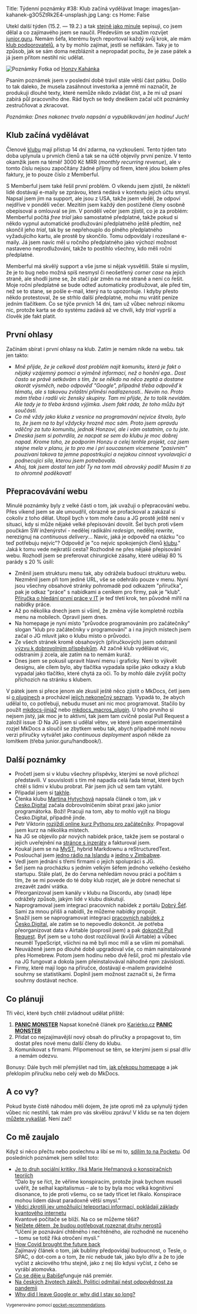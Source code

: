 Title: Týdenní poznámky #38: Klub začíná vydělávat
Image: images/jan-kahanek-g3O5ZtRk2E4-unsplash.jpg
Lang: cs
Home: False


Utekl další týden (15.2. — 19.2.) a tak [stejně jako minule]({filename}/2021-02-12_tydenni-poznamky-37-prvni-klubovy-sraz.md) sepisuji, co jsem dělal a co zajímavého jsem se naučil. Především se snažím rozvíjet [junior.guru](https://junior.guru/). Nemám šéfa, kterému bych reportoval každý svůj krok, ale mám [klub podporovatelů](https://junior.guru/club/), a ty by mohlo zajímat, jestli se neflákám. Taky je to způsob, jak se sám doma nezbláznit a nepropadat pocitu, že je zase pátek a já jsem přitom nestihl nic udělat.

![Poznámky]({static}/images/jan-kahanek-g3O5ZtRk2E4-unsplash.jpg)
Fotka od [Honzy Kahánka](https://unsplash.com/@honza_kahanek)

Psaním poznámek jsem v poslední době trávil stále větší část pátku. Došlo to tak daleko, že musela zasáhnout investorka a jemně mi naznačit, že produkuji dlouhé texty, které nemůže nikdo zvládat číst, a že mi už psaní zabírá půl pracovního dne. Rád bych se tedy dneškem začal učit poznámky zestručňovat a zkracovat.

_Poznámka: Dnes nakonec trvalo napsání a vypublikování jen hodinu! Juch!_


## Klub začíná vydělávat

Členové [klubu](https://junior.guru/club/) mají přístup 14 dní zdarma, na vyzkoušení. Tento týden tato doba uplynula u prvních členů a tak se na účtě objevily první peníze. V tento okamžik jsem na téměř 3000 Kč MRR (_monthly recurring revenue_), ale v tomto číslu nejsou započítány žádné příjmy od firem, které jdou bokem přes faktury, je to pouze číslo z Memberful.

S Memberful jsem také řešil první problém. O víkendu jsem zjistil, že někteří lidé dostávají e-maily se zprávou, která nedává v kontextu jejich účtu smysl. Napsal jsem jim na support, ale jsou z USA, takže jsem věděl, že odpoví nejdříve v pondělí večer. Mezitím jsem každý den postižené členy osobně obepisoval a omlouval se jim. V pondělí večer jsem zjistil, co je za problém: Memberful počítá _free trial_ jako samostatné předplatné, takže pokud si někdo vypnul automatické prodlužování předplatného ještě předtím, než skončil jeho _trial_, tak by se nepřehouplo do plného předplatného vyžadujícího kartu, ale prostě by skončilo. Tomu odpovídaly i rozesílané e-maily. Já jsem navíc měl u ročního předplatného jako výchozí možnost nastaveno neprodlužování, takže to postihlo všechny, kdo měli roční předplatné.

Memberful má skvělý support a vše jsme si nějak vysvětlili. Stále si myslím, že je to bug nebo možná spíš nesmysl či neošetřený _corner case_ na jejich straně, ale shodli jsme se, že stačí pár změn na mé straně a není co řešit. Moje roční předplatné se bude odteď automaticky prodlužovat, ale před tím, než se to stane, se pošle e-mail, který na to upozorňuje. I kdyby přesto někdo protestoval, že se strhlo další předplatné, mohu mu vrátit peníze jedním tlačítkem. Co se týče prvních 14 dní, tam už vůbec nehrozí nikomu nic, protože karta se do systému zadává až ve chvíli, kdy _trial_ vyprší a člověk jde fakt platit.


## První ohlasy

Začínám sbírat i první ohlasy na klub. Zatím je nemám nikde na webu. tak jen takto:

- _Mně přijde, že je celkově dost problém najít komunitu, která je fakt o nějaký vzájemný pomoci a výměně informací, než o honění ega.. Dost často se právě setkávám s tím, že se někdo na něco zeptá a dostane akorát výsměch, nebo odpověď "Google", případně třeba odpověď k tématu, ale s takovou zvláštní příměsí nadřazenosti.. Nevím no. Proto mám třeba i radši víc ženský skupiny. Tam mi přijde, že to tolik nevídám. Ale tady je to třeba krásná výjimka. Jsem fakt ráda, že toho můžu být součástí._
- _Co mě vždy jako kluka z vesnice na programování nejvíce štvalo, bylo to, že jsem na to byl vždycky hrozně moc sám. Proto jsem opravdu vděčný za tuto komunitu, jednak Honzovi, ale i vám ostatním, co tu jste._
- _Dneska jsem si potvrdila, ze nacpat se sem do klubu je moc dobrej napad. Krome toho, ze podporim Honzu a celej tenhle projekt, coz jsem stejne mela v planu, je to pro me i pri soucasnem vicemene "pasivnim" pouzivani takova ta jemne popostrkujici a nejakou cinnost vyvolavajici a podnecujici sila, kterou jsem potrebovala._
- _Ahoj, tak jsem dostal ten job! Ty na tom máš obrovský podíl! Musím ti za to ohromně poděkovat!_


## Přepracovávání webu

Minulé poznámky byly z velké části o tom, jak uvažuji o přepracování webu. Přes víkend jsem se ale umoudřil, obrazně se profackoval a zakázal si cokoliv z toho dělat. Utopil bych v tom moře času a JG prostě ještě není v situaci, kdy si může nějaké velké přepisování dovolit. Šel bych proti všem poučkám SW inženýrství - nedělej radikálni _redesign_, nedělej _rewrite_, nerezignuj na _continuous delivery_… Navíc, jaká je odpověď na otázku "co teď potřebuju nejvíc"? Odpověď je "co nejvíc spokojených členů [klubu](https://junior.guru/club/)." Jaká k tomu vede nejkratší cesta? Rozhodně ne přes nějaké přepisování webu. Rozhodl jsem se preferovat chirurgické zásahy, které udělají 80 % parády s 20 % úsilí:

- Změnil jsem strukturu menu tak, aby odrážela budoucí strukturu webu. Nezměnil jsem při tom jediné URL, vše se odehrálo pouze v menu. Nyní jsou všechny obsahové stránky pohromadě pod odkazem "příručka", pak je odkaz "práce" s nabídkami a ceníkem pro firmy, pak je "klub". [Příručka o hledání první práce v IT](https://junior.guru/candidate-handbook/) je teď třetí krok, ten původně mířil na nabídky práce.
- Až po několika dnech jsem si všiml, že změna výše kompletně rozbila menu na mobilech. Opravil jsem dnes.
- Na homepage je nyní místo "průvodce programováním pro začátečníky" slogan "klub pro začátečníky v programování" a i na jiných místech jsem začal o JG mluvit jako o klubu místo o průvodci.
- Ze všech stránek kromě obsahových (příručkových) jsem odstranil [výzvu k dobrovolným příspěvkům](https://junior.guru/donate/). Až začně klub vydělávat víc, odstraním ji zcela, ale zatím na to nemám kuráž.
- Dnes jsem se pokusil upravit hlavní menu i graficky. Není to výkvět designu, ale cílem bylo, aby tlačítka vypadala spíše jako odkazy a klub vypadal jako tlačítko, které chytá za oči. To by mohlo dále zvýšit počty příchozích na stránku s klubem.

V pátek jsem si přece jenom ale zkusil ještě něco zjistit o MkDocs, četl jsem si [o pluginech](https://www.mkdocs.org/user-guide/plugins/) a procházel [jejich nekonečný seznam](https://github.com/mkdocs/mkdocs/wiki/MkDocs-Plugins). Vypadá to, že abych udělal to, co potřebuji, nebudu muset ani nic moc programovat. Stačilo by použít [mkdocs-jinja2](https://github.com/andyoakley/mkdocs-jinja2) nebo [mkdocs_macros_plugin](https://github.com/fralau/mkdocs_macros_plugin). U toho prvního si nejsem jistý, jak moc je to aktivní, tak jsem tam cvičně poslal Pull Request a založil issue :D Na JG jsem si udělal větev, ve které jsem experimentálně rozjel MkDocs a sloučil se zbytkem webu tak, abych případně mohl novou verzi příručky vytvářet jako _continuous deployment_ aspoň někde za lomítkem (třeba junior.guru/handbook/).


## Další poznámky

- Pročetl jsem si v klubu všechny příspěvky, kterými se nově příchozí představili. V souvislosti s tím mě napadla celá řada témat, které bych chtěl s lidmi v klubu probrat. Pár jsem jich už sem tam vytáhl.
- Připadal jsem si [takhle](https://twitter.com/dzello/status/1361422560617922560).
- Členka klubu [Martina Hytychová](https://martinahytychova.github.io/) napsala článek o tom, jak v [Česko.Digital](https://cesko.digital/) začala dobrovolničením sbírat praxi jako junior programátorka. Boží! Pracuji na tom, aby to mohlo vyjít na blogu Česko.Digital, případně jinde.
- Petr Viktorin [rozjíždí online kurz Pythonu pro začátečníky](https://www.youtube.com/watch?v=so10Ud-YlKE). Propagoval jsem kurz na několika místech.
- Na JG se objevilo pár nových nabídek práce, takže jsem se postaral o jejich uveřejnění na [stránce s inzeráty](https://junior.guru/jobs/) a fakturoval jsem.
- Koukal jsem se na [MyST](https://twitter.com/simonw/status/1272744281531285504?s=21), hybrid Markdownu a reStructuredText.
- Poslouchal jsem [jedno rádio na Islandu](http://radio.garden/visit/selfoss/Do0QYeu3) a [jedno v Zimbabwe](http://radio.garden/listen/nehanda-radio/4tvUaI27).
- Vedl jsem jednání s třemi firmami o jejich spolupráci s JG.
- Šel jsem na procházku s jedním velkým šéfem jednoho velkého českého startupu. Stále platí, že do června nehledám novou práci a počítám s tím, že se mi povede do té doby klub rozjet, ale je dobré nenechat si zrezavět zadní vrátka.
- Přeorganizoval jsem kanály v klubu na Discordu, aby (snad) lépe odrážely způsob, jakým lidé v klubu diskutují.
- Naprogramoval jsem integraci pracovních nabídek z portálu [Dobrý Šéf](https://dobrysef.cz/). Sami za mnou přišli a nabídli, že můžeme nabídky propojit.
- Snažil jsem se naprogramovat integraci [pracovních nabídek z Česko.Digital](https://wiki.cesko.digital/pages/viewpage.action?pageId=1573299#Kohote%C4%8Fhled%C3%A1me-%F0%9F%91%A9%F0%9F%8F%BB%E2%80%8D%F0%9F%92%BBV%C3%BDvoj), ale zatím se to nepovedlo dokončit. Je potřeba přeorganizovat data v Airtable (poprosil jsem) a pak [dokončit Pull Request](https://github.com/cesko-digital/cd-tools/pull/3). Byť jsem se u toho dost rozčiloval (kvůli Airtable) a vůbec neuměl TypeScript, všichni na mě byli moc milí a se vším mi pomáhali.
- Neuváženě jsem po dlouhé době upgradoval vše, co mám nainstalované přes Homebrew. Potom jsem hodinu nebo dvě řešil, proč mi přestalo vše na JG fungovat a dokola jsem přeinstalovával náhodné npm závislosti.
- Firmy, které mají logo na příručce, dostávají e-mailem pravidelné souhrny se statistikami. Doplnil jsem možnost zaznačit si, že firma souhrny dostávat nechce.


## Co plánuji

Tři věci, které bych chtěl zvládnout udělat příště:

1. **[PANIC MONSTER](https://waitbutwhy.com/2013/10/why-procrastinators-procrastinate.html)** Napsat konečně článek pro [Kariérko.cz](https://karierko.cz/) **[PANIC MONSTER](https://waitbutwhy.com/2013/10/why-procrastinators-procrastinate.html)**
2. Přidat co nejzajímavější nový obsah do příručky a propagovat to, tím dostat přes nové menu další členy do klubu.
3. Komunikovat s firmami. Připomenout se těm, se kterými jsem si psal dřív a nemám odezvu.

Bonusy: Dále bych měl přemýšlet nad tím, [jak překopu homepage](https://twitter.com/honzajavorek/status/1362712162062524418) a jak překlopím příručku nebo celý web do MkDocs.


## A co vy?

Pokud byste čistě náhodou měli dojem, že jste oproti mě za uplynulý týden vůbec nic nestihli, tak mám pro vás skvělou zprávu! V klidu se na ten dojem [můžete vykašlat]({filename}/2020-06-04_neni-to-zavod.md). Není zač!


## Co mě zaujalo

Když si něco přečtu nebo poslechnu a líbí se mi to, [sdílím to na Pocketu](https://getpocket.com/@honzajavorek). Od posledních poznámek jsem sdílel toto:

- [Je to druh sociální kritiky, říká Marie Heřmanová o konspiračních teoriích](https://www.novinky.cz/kultura/salon/clanek/je-to-druh-socialni-kritiky-rika-marie-hermanova-o-konspiracnich-teoriich-40350134)<br>“Dalo by se říct, že věříme konspiracím, protože jinak bychom museli uvěřit, že selhal kapitalismus – ale to by byla moc velká kognitivní disonance, to jde proti všemu, co se tady třicet let říkalo. Konspirace mohou lidem dávat paradoxně větší smysl.”
- [Vědci zkrotili jev umožňující teleportaci informací, pokládají základy kvantového internetu](https://zahranicni.ihned.cz/c7-66875080-r6hff-a9f9324f5d88fd6)<br>Kvantové počítače se blíží. Na co se můžeme těšit?
- [Nelžete dětem, že budou potřebovat rozeznat druhy nerostů](https://nicoleb.cz/2021/02/nelzete-detem-ze-budou-potrebovat-rozeznat-druhy-nerostu/)<br>“Učení je poznávání chtěného i nechtěného, ale rozhodně ne nuceného – tomu se totiž říká otročení mysli.”
- [How Covid brought the future back](https://worksinprogress.co/issue/how-covid-brought-the-future-back/)<br>Zajímavý článek o tom, jak bubliny předpovídají budoucnost, o Tesle, o SPAC, o dot-com a o tom, že nic nebude tak, jako bylo dřív a že to jde vyčíst z akciového trhu stejně, jako z nej šlo kdysi vyčíst, z čeho se vyrábí atomovka.
- [Co se děje u Babiše](https://reportermagazin.cz/a/prrGV/co-se-deje-ubabise)funguje náš premiér.
- [Na českých životech záleží. Politici odmítají nést odpovědnost za pandemii](https://a2larm.cz/2021/02/na-ceskych-zivotech-zalezi-politici-odmitaji-nest-odpovednost-za-pandemii/)
- [Why did I leave Google or, why did I stay so long?](https://paygo.media/p/25171)

<small>Vygenerováno pomocí <a href="https://pypi.org/project/pocket-recommendations/">pocket-recommendations</a>.</small>
